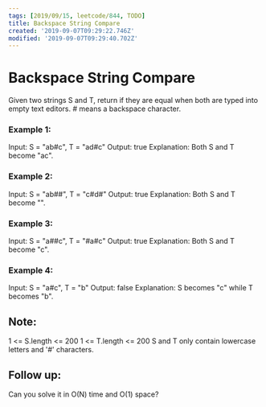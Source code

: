```yaml
---
tags: [2019/09/15, leetcode/844, TODO]
title: Backspace String Compare
created: '2019-09-07T09:29:22.746Z'
modified: '2019-09-07T09:29:40.702Z'
---
```


# Backspace String Compare

Given two strings S and T, return if they are equal when both are typed into empty text editors. # means a backspace character.

### Example 1:

Input: S = "ab#c", T = "ad#c"
Output: true
Explanation: Both S and T become "ac".

### Example 2:

Input: S = "ab##", T = "c#d#"
Output: true
Explanation: Both S and T become "".

### Example 3:

Input: S = "a##c", T = "#a#c"
Output: true
Explanation: Both S and T become "c".

### Example 4:

Input: S = "a#c", T = "b"
Output: false
Explanation: S becomes "c" while T becomes "b".

## Note:

1 <= S.length <= 200
1 <= T.length <= 200
S and T only contain lowercase letters and '#' characters.

## Follow up:

Can you solve it in O(N) time and O(1) space?

